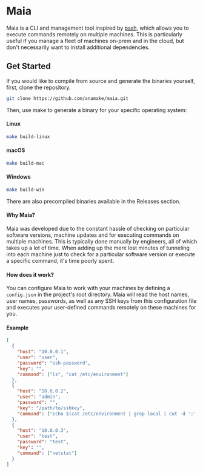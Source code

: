 # Maia

Maia is a CLI and management tool inspired by [pssh](https://pypi.org/project/pssh/), which allows you to execute commands remotely on multiple machines. This is particularly useful if you manage a fleet of machines on-prem and in the cloud, but don't necessarily want to install additional dependencies.

## Get Started

If you would like to compile from source and generate the binaries yourself, first, clone the repository.

```bash
git clone https://github.com/anamake/maia.git
```

Then, use make to generate a binary for your specific operating system:

#### Linux

```bash
make build-linux
```

#### macOS

```bash
make build-mac
```

#### Windows

```bash
make build-win
```

There are also precompiled binaries available in the Releases section.

#### Why Maia?

Maia was developed due to the constant hassle of checking on particular software versions, machine updates and for executing commands on multiple machines. This is typically done manually by engineers, all of which takes up a lot of time. When adding up the mere lost minutes of tunneling into each machine just to check for a particular software version or execute a specific command, it's time poorly spent.

#### How does it work?

You can configure Maia to work with your machines by defining a `config.json` in the project's root directory. Maia will read the host names, user names, passwords, as well as any SSH keys from this configuration file and executes your user-defined commands remotely on these machines for you.

#### Example

```json
[
  {
    "host": "10.0.0.1",
    "user": "user",
    "password": "ssh-password",
    "key": "",
    "command": ["ls", "cat /etc/environment"]
  },
  {
    "host": "10.0.0.2",
    "user": "admin",
    "password": "",
    "key": "/path/to/sshkey",
    "command": ["echo $(cat /etc/environment | grep local | cut -d ':' -f1)"]
  },
  {
    "host": "10.0.0.3",
    "user": "test",
    "password": "test",
    "key": "",
    "command": ["netstat"]
  }
]
```
